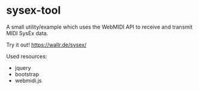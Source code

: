 # sysex-tool
A small utility/example which uses the WebMIDI API to receive and transmit MIDI SysEx data.

Try it out! https://wallr.de/sysex/

Used resources:
- jquery
- bootstrap
- webmidi.js
